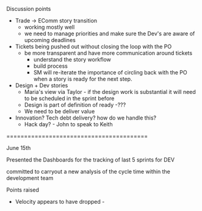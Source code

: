 Discussion points

- Trade -> EComm story transition
    - working mostly well
    - we need to manage priorities and make sure the Dev's are aware of upcoming deadlines
- Tickets being pushed out without closing the loop with the PO
    - be more transparent and have more communication around tickets
        - understand the story workflow
        - build process
        - SM will re-iterate the importance of circling back with the PO when a story is ready for the next step.
- Design + Dev stories
    - Maria's view via Taylor - if the design work is substantial it will need to be scheduled in the sprint before
    - Design is part of definition of ready -???
    - We need to be deliver value
- Innovation? Tech debt delivery? how do we handle this?
    - Hack day? - John to speak to Keith

========================================

June 15th 

Presented the Dashboards for the tracking of last 5 sprints for DEV

committed to carryout a new analysis of the cycle time within the development team

Points raised

- Velocity appears to have dropped -